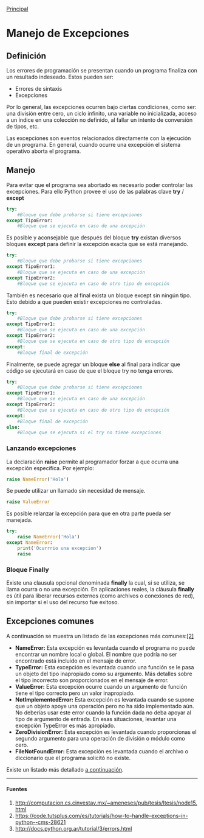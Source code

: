 [Principal](https://github.com/UNAH-SISTEMAS/2018-1PAC-IS410)
# Manejo de Excepciones
## Definición
Los errores de programación se presentan cuando un programa finaliza con un resultado indeseado. Estos pueden ser:
- Errores de sintaxis
- Excepciones

Por lo general, las excepciones ocurren bajo ciertas condiciones, como ser: una división entre cero, un ciclo infinito, una variable no inicializada, acceso a un índice en una colección no definido, al fallar un intento de conversión de tipos, etc.

Las excepciones son eventos relacionados directamente con la ejecución de un programa. En general, cuando ocurre una excepción el sistema operativo aborta el programa.

## Manejo
Para evitar que el programa sea abortado es necesario poder controlar las excepciones. Para ello Python provee el uso de las palabras clave **try** / **except**

```python
try:
    #Bloque que debe probarse si tiene excepciones
except TipoError:
    #Bloque que se ejecuta en caso de una excepción
```

Es posible y aconsejable que después del bloque **try** existan diversos bloques **except** para definir la excepción exacta que se está manejando. 

```python
try:
    #Bloque que debe probarse si tiene excepciones
except TipoError1:
    #Bloque que se ejecuta en caso de una excepción
except TipoError2:
    #Bloque que se ejecuta en caso de otro tipo de excepción
```

También es necesario que al final exista un bloque except sin ningún tipo. Esto debido a que pueden existir excepciones no controladas.

```python
try:
    #Bloque que debe probarse si tiene excepciones
except TipoError1:
    #Bloque que se ejecuta en caso de una excepción
except TipoError2:
    #Bloque que se ejecuta en caso de otro tipo de excepción
except:
    #Bloque final de excepción
```

Finalmente, se puede agregar un bloque **else** al final para indicar que código se ejecutará en caso de que el bloque try no tenga errores.

```python
try:
    #Bloque que debe probarse si tiene excepciones
except TipoError1:
    #Bloque que se ejecuta en caso de una excepción
except TipoError2:
    #Bloque que se ejecuta en caso de otro tipo de excepción
except:
    #Bloque final de excepción
else:
    #Bloque que se ejecuta si el try no tiene excepciones
```

### Lanzando excepciones
La declaración **raise** permite al programador forzar a que ocurra una excepción específica. Por ejemplo:

```python
raise NameError('Hola')
```

Se puede utilizar un llamado sin necesidad de mensaje.

```python
raise ValueError
```

Es posible relanzar la excepción para que en otra parte pueda ser manejada.

```python
try:
    raise NameError('Hola')
except NameError:
    print('Ocurrrio una excepcion')
    raise
```

### Bloque Finally
Existe una clausula opcional denominada **finally** la cual, si se utiliza, se llama ocurra o no una excepción. En aplicaciones reales, la cláusula **finally** es útil para liberar recursos externos (como archivos o conexiones de red), sin importar si el uso del recurso fue exitoso.

## Excepciones comunes
A continuación se muestra un listado de las excepciones más comunes:[[2]](https://code.tutsplus.com/es/tutorials/how-to-handle-exceptions-in-python--cms-28621) 
- **NameError:** Esta excepción es levantada cuando el programa no puede encontrar un nombre local o global. El nombre que podría no ser encontrado está incluido en el mensaje de error.
- **TypeError:** Esta excepción es levantada cuando una función se le pasa un objeto del tipo inapropiado como su argumento. Más detalles sobre el tipo incorrecto son proporcionados en el mensaje de error.
- **ValueError:** Esta excepción ocurre cuando un argumento de función tiene el tipo correcto pero un valor inapropiado.
- **NotImplementedError:** Esta excepción es levantada cuando se supone que un objeto apoye una operación pero no ha sido implementado aún. No deberías usar este error cuando la función dada no deba apoyar al tipo de argumento de entrada. En esas situaciones, levantar una excepción TypeError es más apropiado.
- **ZeroDivisionError:** Esta excepción es levantada cuando proporcionas el segundo argumento para una operación de división o módulo como cero.
- **FileNotFoundError:** Esta excepción es levantada cuando el archivo o diccionario que el programa solicitó no existe.

Existe un listado más detallado [a continuación](https://docs.python.org/3/library/exceptions.html#concrete-exceptions).


---

#### Fuentes
1. http://computacion.cs.cinvestav.mx/~ameneses/pub/tesis/ltesis/node15.html
2. https://code.tutsplus.com/es/tutorials/how-to-handle-exceptions-in-python--cms-28621
3. http://docs.python.org.ar/tutorial/3/errors.html
